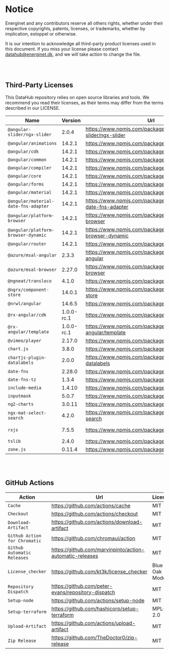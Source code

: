# Notice

Energinet and any contributors reserve all others rights, whether under their respective copyrights, patents, licenses, or trademarks, whether by implication, estoppel or otherwise.

It is our intention to acknowledge all third-party product licenses used in this document. If you miss your license please contact datahub@energinet.dk, and we will take action to change the file.

<br>
<br>

## Third-Party Licenses

This DataHub repository relies on open source libraries and tools. We recommend you read their licenses, as their terms may differ from the terms described in our LICENSE.

| Name                                 | Version       | Url                                                                | License    |
| ------------------------------------ | ------------- | ------------------------------------------------------------------ | ---------- |
| `@angular-slider/ngx-slider`         | 2.0.4         | <https://www.npmjs.com/package/@angular-slider/ngx-slider>         | MIT        |
| `@angular/animations`                | 14.2.1        | <https://www.npmjs.com/package/@angular/animations>                | MIT        |
| `@angular/cdk`                       | 14.2.1        | <https://www.npmjs.com/package/@angular/cdk>                       | MIT        |
| `@angular/common`                    | 14.2.1        | <https://www.npmjs.com/package/@angular/common>                    | MIT        |
| `@angular/compiler`                  | 14.2.1        | <https://www.npmjs.com/package/@angular/compiler>                  | MIT        |
| `@angular/core`                      | 14.2.1        | <https://www.npmjs.com/package/@angular/core>                      | MIT        |
| `@angular/forms`                     | 14.2.1        | <https://www.npmjs.com/package/@angular/forms>                     | MIT        |
| `@angular/material`                  | 14.2.1        | <https://www.npmjs.com/package/@angular/material>                  | MIT        |
| `@angular/material-date-fns-adapter` | 14.2.1        | <https://www.npmjs.com/package/@angular/material-date-fns-adapter> | MIT        |
| `@angular/platform-browser`          | 14.2.1        | <https://www.npmjs.com/package/@angular/platform-browser>          | MIT        |
| `@angular/platform-browser-dynamic`  | 14.2.1        | <https://www.npmjs.com/package/@angular/platform-browser-dynamic>  | MIT        |
| `@angular/router`                    | 14.2.1        | <https://www.npmjs.com/package/@angular/router>                    | MIT        |
| `@azure/msal-angular`                | 2.3.3         | <https://www.npmjs.com/package/@azure/msal-angular>                | MIT        |
| `@azure/msal-browser`                | 2.27.0        | <https://www.npmjs.com/package/@azure/msal-browser>                | MIT        |
| `@ngneat/transloco`                  | 4.1.0         | <https://www.npmjs.com/package/@ngneat/transloco>                  | MIT        |
| `@ngrx/component-store`              | 14.0.1        | <https://www.npmjs.com/package/@ngrx/component-store>              | MIT        |
| `@nrwl/angular`                      | 14.6.5        | <https://www.npmjs.com/package/@nrwl/angular>                      | MIT        |
| `@rx-angular/cdk`                    | 1.0.0-rc.1  | <https://www.npmjs.com/package/@rx-angular/cdk>                    | MIT        |
| `@rx-angular/template`               | 1.0.0-rc.1 | <https://www.npmjs.com/package/@rx-angular/template>               | MIT        |
| `@vimeo/player`                      | 2.17.0        | <https://www.npmjs.com/package/@vimeo/player>                      | MIT        |
| `chart.js`                           | 3.8.0         | <https://www.npmjs.com/package/chart.js>                           | MIT        |
| `chartjs-plugin-datalabels`          | 2.0.0         | <https://www.npmjs.com/package/chartjs-plugin-datalabels>          | MIT        |
| `date-fns`                           | 2.28.0        | <https://www.npmjs.com/package/date-fns>                           | MIT        |
| `date-fns-tz`                        | 1.3.4         | <https://www.npmjs.com/package/date-fns-tz>                        | MIT        |
| `include-media`                      | 1.4.10        | <https://www.npmjs.com/package/include-media>                      | MIT        |
| `inputmask`                          | 5.0.7         | <https://www.npmjs.com/package/inputmask>                          | MIT        |
| `ng2-charts`                         | 3.0.11        | <https://www.npmjs.com/package/ng2-charts>                         | ISC        |
| `ngx-mat-select-search`              | 4.2.0         | <https://www.npmjs.com/package/ngx-mat-select-search>              | MIT        |
| `rxjs`                               | 7.5.5         | <https://www.npmjs.com/package/rxjs>                               | Apache-2.0 |
| `tslib`                              | 2.4.0         | <https://www.npmjs.com/package/tslib>                              | 0BSD       |
| `zone.js`                            | 0.11.4        | <https://www.npmjs.com/package/zone.js>                            | MIT        |

<br>
<br>

## GitHub Actions

| Action                        | Url                                                        | License        |
| ----------------------------- | ---------------------------------------------------------- | -------------- |
| `Cache`                       | <https://github.com/actions/cache>                         | MIT            |
| `Checkout`                    | <https://github.com/actions/checkout>                      | MIT            |
| `Download-Artifact`           | <https://github.com/actions/download-artifact>             | MIT            |
| `Github Action for Chromatic` | <https://github.com/chromaui/action>                       | MIT            |
| `Github Automatic Releases`   | <https://github.com/marvinpinto/action-automatic-releases> | MIT            |
| `License_checker`             | <https://github.com/kt3k/license_checker>                  | Blue Oak Model |
| `Repository Dispatch`         | <https://github.com/peter-evans/repository-dispatch>       | MIT            |
| `Setup-node`                  | <https://github.com/actions/setup-node>                    | MIT            |
| `Setup-terraform`             | <https://github.com/hashicorp/setup-terraform>             | MPL-2.0        |
| `Upload-Artifact`             | <https://github.com/actions/upload-artifact>               | MIT            |
| `Zip Release`                 | <https://github.com/TheDoctor0/zip-release>                | MIT            |
